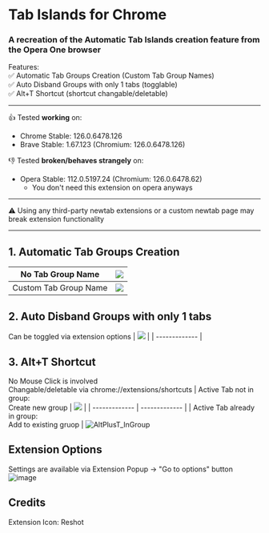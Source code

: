 # Tab Islands for Chrome
### A recreation of the Automatic Tab Islands creation feature from the Opera One browser

Features:<br>
✅ Automatic Tab Groups Creation (Custom Tab Group Names)<br>
✅ Auto Disband Groups with only 1 tabs (togglable)<br>
✅ Alt+T Shortcut (shortcut changable/deletable)

---
👍 Tested **working** on:<br>
- Chrome Stable: 126.0.6478.126
- Brave	Stable: 1.67.123 (Chromium: 126.0.6478.126)

👎 Tested **broken/behaves strangely** on:<br>
- Opera Stable: 112.0.5197.24 (Chromium: 126.0.6478.62)
  - You don't need this extension on opera anyways
---
⚠️ Using any third-party newtab extensions or a custom newtab page may break extension functionality

---
## 1. Automatic Tab Groups Creation
| No Tab Group Name     | ![](https://github.com/SpookyKipper/TabIslandsForChrome/blob/main/repo_assets/AutoCreateNoName.gif)      | 
| ------------- | ------------- | 
| Custom Tab Group Name          | ![](https://github.com/SpookyKipper/TabIslandsForChrome/blob/main/repo_assets/AutoCreateWithName.gif)         | 



## 2. Auto Disband Groups with only 1 tabs 
Can be toggled via extension options
| ![](https://github.com/SpookyKipper/TabIslandsForChrome/blob/main/repo_assets/AutoDisband.gif) |
| ------------- |

## 3. Alt+T Shortcut 
No Mouse Click is involved <br>
Changable/deletable via chrome://extensions/shortcuts
| Active Tab not in group: <br> Create new group | ![](https://github.com/SpookyKipper/TabIslandsForChrome/blob/main/repo_assets/AltPlusT.gif) |
| ------------- | ------------- |
| Active Tab already in group: <br> Add to existing gruop | ![AltPlusT_InGroup](https://github.com/user-attachments/assets/514657e2-44a1-456c-9875-4f14bd333b8d)


## Extension Options
Settings are available via Extension Popup -> "Go to options" button
![image](https://github.com/user-attachments/assets/9ffbbae1-de42-4fd7-abdb-296c3cc3c5e6)

## Credits
Extension Icon: Reshot
